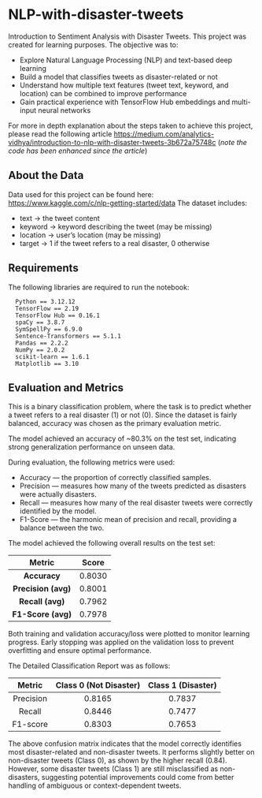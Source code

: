 # NLP-with-disaster-tweets
Introduction to Sentiment Analysis with Disaster Tweets. 
This project was created for learning purposes. The objective was to:
- Explore Natural Language Processing (NLP) and text-based deep learning
- Build a model that classifies tweets as disaster-related or not
- Understand how multiple text features (tweet text, keyword, and location) can be combined to improve performance
- Gain practical experience with TensorFlow Hub embeddings and multi-input neural networks

For more in depth explanation about the steps taken to achieve this project, please read the following article https://medium.com/analytics-vidhya/introduction-to-nlp-with-disaster-tweets-3b672a75748c (*note the code has been enhanced since the article*)

## About the Data
Data used for this project can be found here: https://www.kaggle.com/c/nlp-getting-started/data
The dataset includes:
- text → the tweet content
- keyword → keyword describing the tweet (may be missing)
- location → user’s location (may be missing)
- target → 1 if the tweet refers to a real disaster, 0 otherwise

## Requirements
The following libraries are required to run the notebook:
```
  Python == 3.12.12 
  TensorFlow == 2.19 
  TensorFlow Hub == 0.16.1 
  spaCy == 3.8.7 
  SymSpellPy == 6.9.0 
  Sentence-Transformers == 5.1.1 
  Pandas == 2.2.2 
  NumPy == 2.0.2 
  scikit-learn == 1.6.1 
  Matplotlib == 3.10 
  ```
## Evaluation and Metrics
This is a binary classification problem, where the task is to predict whether a tweet refers to a real disaster (1) or not (0).
Since the dataset is fairly balanced, accuracy was chosen as the primary evaluation metric.

The model achieved an accuracy of ~80.3% on the test set, indicating strong generalization performance on unseen data.

During evaluation, the following metrics were used:
- Accuracy — the proportion of correctly classified samples.
- Precision — measures how many of the tweets predicted as disasters were actually disasters.
- Recall — measures how many of the real disaster tweets were correctly identified by the model.
- F1-Score — the harmonic mean of precision and recall, providing a balance between the two.

The model achieved the following overall results on the test set:

|        Metric       |  Score |
| :-----------------: | :----: |
|     **Accuracy**    | 0.8030 |
| **Precision (avg)** | 0.8001 |
|   **Recall (avg)**  | 0.7962 |
|  **F1-Score (avg)** | 0.7978 |

Both training and validation accuracy/loss were plotted to monitor learning progress.
Early stopping was applied on the validation loss to prevent overfitting and ensure optimal performance.

The Detailed Classification Report was as follows:

|   Metric  | Class 0 (Not Disaster) | Class 1 (Disaster) |
| :-------: | :--------------------: | :----------------: |
| Precision |         0.8165         |       0.7837       |
|   Recall  |         0.8446         |       0.7477       |
|  F1-score |         0.8303         |       0.7653       |

The above confusion matrix indicates that the model correctly identifies most disaster-related and non-disaster tweets.
It performs slightly better on non-disaster tweets (Class 0), as shown by the higher recall (0.84).
However, some disaster tweets (Class 1) are still misclassified as non-disasters, suggesting potential improvements could come from better handling of ambiguous or context-dependent tweets.

